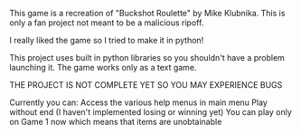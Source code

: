 This game is a recreation of "Buckshot Roulette" by Mike Klubnika.
This is only a fan project not meant to be a malicious ripoff.

I really liked the game so I tried to make it in python!

This project uses built in python libraries so you shouldn't have a problem launching it.
The game works only as a text game.

THE PROJECT IS NOT COMPLETE YET SO YOU MAY EXPERIENCE BUGS

Currently you can:
Access the various help menus in main menu
Play without end (I haven't implemented losing or winning yet)
You can play only on Game 1 now which means that items are unobtainable
